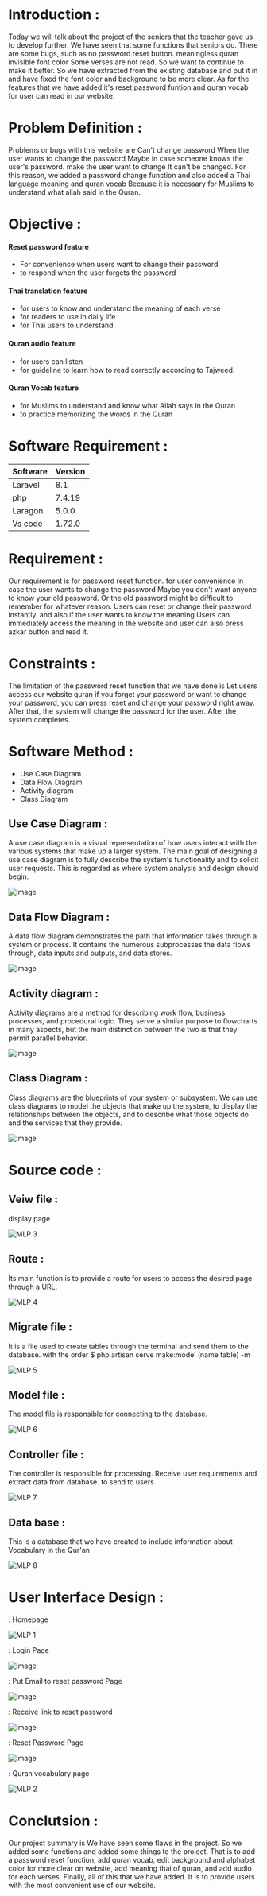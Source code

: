 # Introduction :

Today we will talk about the project of the seniors that the teacher gave us to develop further. We have seen that some functions that seniors do. There are some bugs, such as no password reset button. meaningless quran invisible font color Some verses are not read. So we want to continue to make it better. So we have extracted from the existing database and put it in and have fixed the font color and background to be more clear. As for the features that we have added it's reset password funtion and quran vocab for user can read in our website. 


# Problem Definition :

Problems or bugs with this website are Can't change password When the user wants to change the password Maybe in case someone knows the user's password. make the user want to change It can't be changed. For this reason, we added a password change function and also added a Thai language meaning and quran vocab Because it is necessary for Muslims to understand what allah said in the Quran.

# Objective :
#### Reset password feature
- For convenience when users want to change their password
- to respond when the user forgets the password
#### Thai translation feature
- for users to know and understand the meaning of each verse
- for readers to use in daily life
- for Thai users to understand
#### Quran audio feature
- for users can listen
- for guideline to learn how to read correctly according to Tajweed.
#### Quran Vocab feature
- for Muslims to understand and know what Allah says in the Quran
- to practice memorizing the words in the Quran


# Software Requirement : 
| Software  | Version   |
|---------  |---------  |
| Laravel   |  8.1      |
| php       | 7.4.19    |
| Laragon   | 5.0.0     |
| Vs code   |1.72.0     |

# Requirement :

Our requirement is for password reset function. for user convenience In case the user wants to change the password Maybe you don't want anyone to know your old password. Or the old password might be difficult to remember for whatever reason. Users can reset or change their password instantly. and also if the user wants to know the meaning Users can immediately access the meaning in the website and user can also press azkar button and read it.


# Constraints :

The limitation of the password reset function that we have done is Let users access our website quran if you forget your password or want to change your password, you can press reset and change your password right away. After that, the system will change the password for the user. After the system completes.


# Software Method :

- Use Case Diagram 
- Data Flow Diagram
- Activity diagram
- Class Diagram


## Use Case Diagram :
A use case diagram is a visual representation of how users interact with the various systems that make up a larger system. The main goal of designing a use case diagram is to fully describe the system's functionality and to solicit user requests. This is regarded as where system analysis and design should begin.

![image](https://user-images.githubusercontent.com/96815487/196363262-c7f6abba-1ef9-4c3d-90eb-cf8ebd4ce107.png)



## Data Flow Diagram :
A data flow diagram demonstrates the path that information takes through a system or process. It contains the numerous subprocesses the data flows through, data inputs and outputs, and data stores.

![image](https://user-images.githubusercontent.com/96815487/196363323-4a0fb2f9-4e2e-4ebc-9d7d-96c6a4238afc.png)


## Activity diagram :
Activity diagrams are a method for describing work flow, business processes, and procedural logic. They serve a similar purpose to flowcharts in many aspects, but the main distinction between the two is that they permit parallel behavior.

![image](https://user-images.githubusercontent.com/96815487/196363416-5467a766-a7a7-47cd-b427-e7dbaa662fc2.png)


## Class Diagram :
Class diagrams are the blueprints of your system or subsystem. We can use class diagrams to model the objects that make up the system, to display the relationships between the objects, and to describe what those objects do and the services that they provide.

![image](https://user-images.githubusercontent.com/96815487/196363500-7fdf9f1b-40cb-42bb-ac4f-5e7129ebfb33.png)

# Source code :

## Veiw file :

display page

![MLP 3](https://user-images.githubusercontent.com/96815451/196614015-12df2a04-be59-4296-a128-8acdc867d3a7.png)

## Route :

Its main function is to provide a route for users to access the desired page through a URL.

![MLP 4](https://user-images.githubusercontent.com/96815451/196614689-c471591f-84c1-4450-b128-90b287f7bfb2.png)

## Migrate file :

It is a file used to create tables through the terminal and send them to the database. with the order $ php artisan serve make:model (name table) -m

![MLP 5](https://user-images.githubusercontent.com/96815451/196614841-65745839-61bd-4338-9550-2236cbfc3afc.png)

## Model file :

The model file is responsible for connecting to the database.

![MLP 6](https://user-images.githubusercontent.com/96815451/196615143-c7f7116d-9b90-451b-86aa-784d9706106b.png)

## Controller file :

The controller is responsible for processing. Receive user requirements and extract data from database. to send to users

![MLP 7](https://user-images.githubusercontent.com/96815451/196615239-8352fefa-594c-48d4-bae4-e01b7ffdbd92.png)

## Data base :

This is a database that we have created to include information about Vocabulary in the Qur'an

![MLP 8](https://user-images.githubusercontent.com/96815451/196615301-636a2fc6-a75b-4638-83c6-6a4f40b631e5.png)

# User Interface Design :
: Homepage 

![MLP 1](https://user-images.githubusercontent.com/96815451/196613074-e5aed631-25c9-4b02-bf09-597f29c7fc27.png)

: Login Page 

![image](https://user-images.githubusercontent.com/96815487/196363877-81eaa878-fccc-47d3-8943-2f737debcc3e.png)

: Put Email to reset password Page

![image](https://user-images.githubusercontent.com/96815487/196363960-b7d6cf59-2083-4bf6-9d77-70ada36a6b26.png)

: Receive link to reset password

![image](https://user-images.githubusercontent.com/96815487/196364057-c84d1add-fa8a-482d-ab9a-c9661cb4f9fe.png)

: Reset Password Page 

![image](https://user-images.githubusercontent.com/96815487/196364206-899106a3-845e-4087-bc5f-f1d10ae10300.png)

: Quran vocabulary page

![MLP 2](https://user-images.githubusercontent.com/96815451/196613631-339f1df8-6459-4a9f-8e63-42e7fce4b6b3.png)


# Conclutsion :

  Our project summary is We have seen some flaws in the project. So we added some functions and added some things to the project. 
That is to add a password reset function, add quran vocab, edit background and alphabet color for more clear on website, add meaning thai of quran, and add audio for each verses. Finally, all of this that we have added. It is to provide users with the most convenient use of our website.

